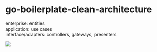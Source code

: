 # go-boilerplate-clean-architecture

enterprise: entities <br/>
application: use cases <br/>
interface/adapters: controllers, gateways, presenters <br/>


![](/home/dieg0/github/go-boilerplate-clean-architecture/clean-architecture.png)